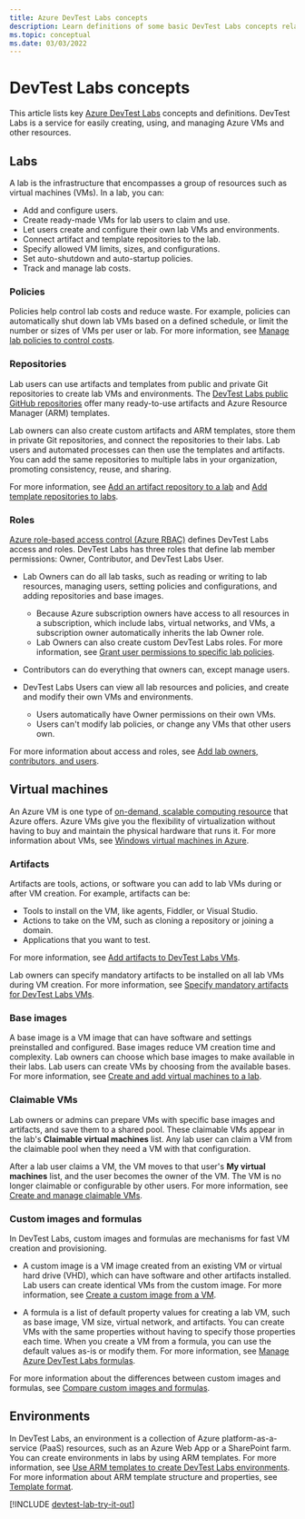 ```yaml
---
title: Azure DevTest Labs concepts
description: Learn definitions of some basic DevTest Labs concepts related to labs, virtual machines (VMs), and environments.
ms.topic: conceptual
ms.date: 03/03/2022
---
```


# DevTest Labs concepts

This article lists key [Azure DevTest Labs](https://azure.microsoft.com/services/devtest-lab) concepts and definitions. DevTest Labs is a service for easily creating, using, and managing Azure VMs and other resources.

## Labs

A lab is the infrastructure that encompasses a group of resources such as virtual machines (VMs). In a lab, you can:

- Add and configure users.
- Create ready-made VMs for lab users to claim and use.
- Let users create and configure their own lab VMs and environments.
- Connect artifact and template repositories to the lab.
- Specify allowed VM limits, sizes, and configurations.
- Set auto-shutdown and auto-startup policies.
- Track and manage lab costs.

### Policies

Policies help control lab costs and reduce waste. For example, policies can automatically shut down lab VMs based on a defined schedule, or limit the number or sizes of VMs per user or lab. For more information, see [Manage lab policies to control costs](devtest-lab-set-lab-policy.md).

### Repositories

Lab users can use artifacts and templates from public and private Git repositories to create lab VMs and environments. The [DevTest Labs public GitHub repositories](https://github.com/Azure/azure-devtestlab) offer many ready-to-use artifacts and Azure Resource Manager (ARM) templates.

Lab owners can also create custom artifacts and ARM templates, store them in private Git repositories, and connect the repositories to their labs. Lab users and automated processes can then use the templates and artifacts. You can add the same repositories to multiple labs in your organization, promoting consistency, reuse, and sharing.

For more information, see [Add an artifact repository to a lab](add-artifact-repository.md) and [Add template repositories to labs](devtest-lab-use-resource-manager-template.md#add-template-repositories-to-labs).

### Roles

[Azure role-based access control (Azure RBAC)](../role-based-access-control/overview.md) defines DevTest Labs access and roles. DevTest Labs has three roles that define lab member permissions: Owner, Contributor, and DevTest Labs User. 

- Lab Owners can do all lab tasks, such as reading or writing to lab resources, managing users, setting policies and configurations, and adding repositories and base images.
  - Because Azure subscription owners have access to all resources in a subscription, which include labs, virtual networks, and VMs, a subscription owner automatically inherits the lab Owner role.
  - Lab Owners can also create custom DevTest Labs roles. For more information, see [Grant user permissions to specific lab policies](devtest-lab-grant-user-permissions-to-specific-lab-policies.md).

- Contributors can do everything that owners can, except manage users.

- DevTest Labs Users can view all lab resources and policies, and create and modify their own VMs and environments.
  - Users automatically have Owner permissions on their own VMs.
  - Users can't modify lab policies, or change any VMs that other users own.

For more information about access and roles, see [Add lab owners, contributors, and users](devtest-lab-add-devtest-user.md).

## Virtual machines

An Azure VM is one type of [on-demand, scalable computing resource](/azure/architecture/guide/technology-choices/compute-decision-tree) that Azure offers. Azure VMs give you the flexibility of virtualization without having to buy and maintain the physical hardware that runs it. For more information about VMs, see [Windows virtual machines in Azure](../virtual-machines/windows/overview.md).

### Artifacts
Artifacts are tools, actions, or software you can add to lab VMs during or after VM creation. For example, artifacts can be:

- Tools to install on the VM, like agents, Fiddler, or Visual Studio.
- Actions to take on the VM, such as cloning a repository or joining a domain.
- Applications that you want to test.

For more information, see [Add artifacts to DevTest Labs VMs](add-artifact-vm.md).

Lab owners can specify mandatory artifacts to be installed on all lab VMs during VM creation. For more information, see [Specify mandatory artifacts for DevTest Labs VMs](devtest-lab-mandatory-artifacts.md).

### Base images

A base image is a VM image that can have software and settings preinstalled and configured. Base images reduce VM creation time and complexity. Lab owners can choose which base images to make available in their labs. Lab users can create VMs by choosing from the available bases. For more information, see [Create and add virtual machines to a lab](devtest-lab-add-vm.md).

### Claimable VMs

Lab owners or admins can prepare VMs with specific base images and artifacts, and save them to a shared pool. These claimable VMs appear in the lab's **Claimable virtual machines** list. Any lab user can claim a VM from the claimable pool when they need a VM with that configuration.

After a lab user claims a VM, the VM moves to that user's **My virtual machines** list, and the user becomes the owner of the VM. The VM is no longer claimable or configurable by other users. For more information, see [Create and manage claimable VMs](devtest-lab-add-claimable-vm.md).

### Custom images and formulas

In DevTest Labs, custom images and formulas are mechanisms for fast VM creation and provisioning.

- A custom image is a VM image created from an existing VM or virtual hard drive (VHD), which can have software and other artifacts installed. Lab users can create identical VMs from the custom image. For more information, see [Create a custom image from a VM](devtest-lab-create-custom-image-from-vm-using-portal.md).

- A formula is a list of default property values for creating a lab VM, such as base image, VM size, virtual network, and artifacts. You can create VMs with the same properties without having to specify those properties each time. When you create a VM from a formula, you can use the default values as-is or modify them. For more information, see [Manage Azure DevTest Labs formulas](devtest-lab-manage-formulas.md).

For more information about the differences between custom images and formulas, see [Compare custom images and formulas](devtest-lab-comparing-vm-base-image-types.md).

## Environments

In DevTest Labs, an environment is a collection of Azure platform-as-a-service (PaaS) resources, such as an Azure Web App or a SharePoint farm. You can create environments in labs by using ARM templates. For more information, see [Use ARM templates to create DevTest Labs environments](devtest-lab-create-environment-from-arm.md). For more information about ARM template structure and properties, see [Template format](../azure-resource-manager/templates/syntax.md#template-format).

[!INCLUDE [devtest-lab-try-it-out](../../includes/devtest-lab-try-it-out.md)]